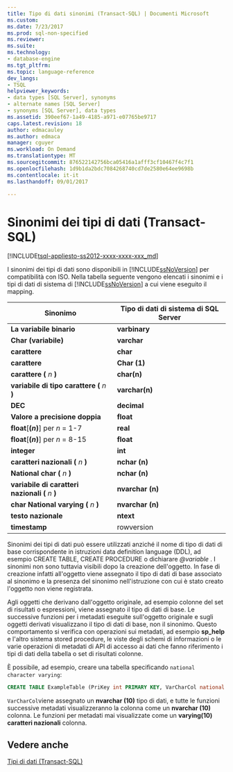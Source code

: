 ```yaml
---
title: Tipo di dati sinonimi (Transact-SQL) | Documenti Microsoft
ms.custom: 
ms.date: 7/23/2017
ms.prod: sql-non-specified
ms.reviewer: 
ms.suite: 
ms.technology:
- database-engine
ms.tgt_pltfrm: 
ms.topic: language-reference
dev_langs:
- TSQL
helpviewer_keywords:
- data types [SQL Server], synonyms
- alternate names [SQL Server]
- synonyms [SQL Server], data types
ms.assetid: 390eef67-1a49-4185-a971-e07765be9717
caps.latest.revision: 18
author: edmacauley
ms.author: edmaca
manager: cguyer
ms.workload: On Demand
ms.translationtype: MT
ms.sourcegitcommit: 876522142756bca05416a1afff3cf10467f4c7f1
ms.openlocfilehash: 1d9b1da2bdc7084268740cd7de2580e64ee9698b
ms.contentlocale: it-it
ms.lasthandoff: 09/01/2017

---
```

# <a name="data-type-synonyms-transact-sql"></a>Sinonimi dei tipi di dati (Transact-SQL)
[!INCLUDE[tsql-appliesto-ss2012-xxxx-xxxx-xxx_md](../../includes/tsql-appliesto-ss2012-xxxx-xxxx-xxx-md.md)]

I sinonimi dei tipi di dati sono disponibili in [!INCLUDE[ssNoVersion](../../includes/ssnoversion-md.md)] per compatibilità con ISO. Nella tabella seguente vengono elencati i sinonimi e i tipi di dati di sistema di [!INCLUDE[ssNoVersion](../../includes/ssnoversion-md.md)] a cui viene eseguito il mapping.
  
|Sinonimo|Tipo di dati di sistema di SQL Server|  
|---|---|
|**La variabile binario**|**varbinary**|  
|**Char (variabile)**|**varchar**|  
|**carattere**|**char**|  
|**carattere**|**Char (1)**|  
|**carattere (**  *n*  **)**|**char(n)**|  
|**variabile di tipo carattere (**  *n*  **)**|**varchar(n)**|  
|**DEC**|**decimal**|  
|**Valore a precisione doppia**|**float**|  
|**float**[**(***n***)**] per  *n*  = 1-7|**real**|  
|**float**[**(***n***)**] per  *n*  = 8-15|**float**|  
|**integer**|**int**|  
|**caratteri nazionali (**  *n*  **)**|**nchar (n)**|  
|**National char (**  *n*  **)**|**nchar (n)**|  
|**variabile di caratteri nazionali (**  *n*  **)**|**nvarchar (n)**|  
|**char National varying (**  *n*  **)**|**nvarchar (n)**|  
|**testo nazionale**|**ntext**|  
|**timestamp**|rowversion|  
  
Sinonimi dei tipi di dati può essere utilizzati anziché il nome di tipo di dati di base corrispondente in istruzioni data definition language (DDL), ad esempio CREATE TABLE, CREATE PROCEDURE o dichiarare  *@variable* . I sinonimi non sono tuttavia visibili dopo la creazione dell'oggetto. In fase di creazione infatti all'oggetto viene assegnato il tipo di dati di base associato al sinonimo e la presenza del sinonimo nell'istruzione con cui è stato creato l'oggetto non viene registrata.
  
Agli oggetti che derivano dall'oggetto originale, ad esempio colonne del set di risultati o espressioni, viene assegnato il tipo di dati di base. Le successive funzioni per i metadati eseguite sull'oggetto originale e sugli oggetti derivati visualizzano il tipo di dati di base, non il sinonimo. Questo comportamento si verifica con operazioni sui metadati, ad esempio **sp_help** e l'altro sistema stored procedure, le viste degli schemi di informazioni o le varie operazioni di metadati di API di accesso ai dati che fanno riferimento i tipi di dati della tabella o set di risultati colonne.
  
È possibile, ad esempio, creare una tabella specificando `national character varying`:
  
```sql
CREATE TABLE ExampleTable (PriKey int PRIMARY KEY, VarCharCol national character varying(10))  
```  
  
`VarCharCol`viene assegnato un **nvarchar (10)** tipo di dati, e tutte le funzioni successive metadati visualizzeranno la colonna come un **nvarchar (10)** colonna. Le funzioni per metadati mai visualizzate come un **varying(10) caratteri nazionali** colonna.
  
## <a name="see-also"></a>Vedere anche
[Tipi di dati &#40;Transact-SQL&#41;](../../t-sql/data-types/data-types-transact-sql.md)
  
  

